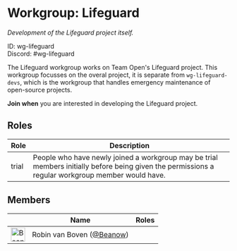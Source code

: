 <!-- GENERATED FILE, DON'T EDIT -->
# Workgroup: Lifeguard

_Development of the Lifeguard project itself._

ID: wg-lifeguard<br>
Discord: #wg-lifeguard

The Lifeguard workgroup works on Team Open's Lifeguard project.
This workgroup focusses on the overal project, it is separate from
`wg-lifeguard-devs`, which is the workgroup that handles emergency
maintenance of open-source projects.

**Join when** you are interested in developing the Lifeguard project.


## Roles

Role | Description
-|-
trial|People who have newly joined a workgroup may be trial members initially before being given the permissions a regular workgroup member would have.

## Members

&nbsp;|Name|Roles
-|-|-
<img src="https://avatars.githubusercontent.com/Beanow?v=4&s=32" width="32" height="32" alt="Beanow" />|Robin van Boven ([@Beanow](https://github.com/Beanow))|
